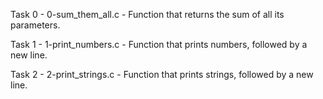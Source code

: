 Task 0 - 0-sum_them_all.c -  Function that returns the sum of all its parameters.

Task 1 - 1-print_numbers.c - Function that prints numbers, followed by a new line.

Task 2 - 2-print_strings.c - Function that prints strings, followed by a new line.
